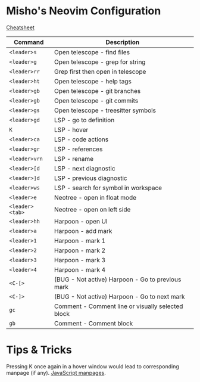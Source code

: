 # Misho's Neovim Configuration

[Cheatsheet](./CHEATSHEET.md)

| Command         | Description                                       |
| --------------- | ------------------------------------------------- |
| `<leader>s`     | Open telescope - find files                       |
| `<leader>g`     | Open telescope - grep for string                  |
| `<leader>rr`    | Grep first then open in telescope                 |
| `<leader>ht`    | Open telescope - help tags                        |
| `<leader>gb`    | Open telescope - git branches                     |
| `<leader>gb`    | Open telescope - git commits                      |
| `<leader>gs`    | Open telescope - treesitter symbols               |
| `<leader>gd`    | LSP - go to definition                            |
| `K`             | LSP - hover                                       |
| `<leader>ca`    | LSP - code actions                                |
| `<leader>gr`    | LSP - references                                  |
| `<leader>vrn`   | LSP - rename                                      |
| `<leader>[d`    | LSP - next diagnostic                             |
| `<leader>]d`    | LSP - previous diagnostic                         |
| `<leader>ws`    | LSP - search for symbol in workspace              |
| `<leader>e`     | Neotree - open in float mode                      |
| `<leader><tab>` | Neotree - open on left side                       |
| `<leader>hh`    | Harpoon - open UI                                 |
| `<leader>a`     | Harpoon - add mark                                |
| `<leader>1`     | Harpoon - mark 1                                  |
| `<leader>2`     | Harpoon - mark 2                                  |
| `<leader>3`     | Harpoon - mark 3                                  |
| `<leader>4`     | Harpoon - mark 4                                  |
| `<C-[>`         | (BUG - Not active) Harpoon - Go to previous mark  |
| `<C-]>`         | (BUG - Not active) Harpoon - Go to next mark      |
| `gc`            | Comment - Comment line or visually selected block |
| `gb`            | Comment - Comment block                           |

# Tips & Tricks

Pressing K once again in a hover window would lead to corresponding manpage (if any). [JavaScript manpages](https://github.com/mohd-akram/mdnpages).

